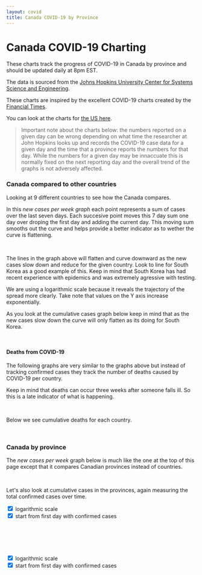 ```yaml
---
layout: covid
title: Canada COVID-19 by Province
---
```


# Canada COVID-19 Charting

These charts track the progress of COVID-19 in Canada by province and should be updated daily at 8pm EST.

The data is sourced from the [Johns Hopkins University Center for
Systems Science and
Engineering](https://github.com/CSSEGISandData/COVID-19).

These charts are inspired by the excellent COVID-19 charts created by the
[Financial Times](https://www.ft.com/coronavirus-latest). 

You can look at the charts for [the US here](/usa_covid).

> Important note about the charts below: the numbers reported on a
> given day can be wrong depending on what time the researcher at John
> Hopkins looks up and records the COVID-19 case data for a given day
> and the time that a province reports the numbers for that day. While
> the numbers for a given day may be innaccuate this is normally fixed
> on the next reporting day and the overall trend of the graphs is not
> adversely affected.

### Canada compared to other countries

Looking at 9 different countries to see how the Canada compares.

In this *new cases per week graph* each point represents a sum of
cases over the last seven days. Each succesive point moves this 7 day
sum one day over droping the first day and adding the current
day. This moving sum smooths out the curve and helps provide a better
indicator as to wether the curve is flattening.

<canvas id="country-confirmed-new-cases-week-window" width="770" height="577"></canvas>
<br/>

The lines in the graph above will flatten and curve downward as the
new cases slow down and reduce for the given country. Look to line for
South Korea as a good example of this. Keep in mind that South Korea
has had recent experience with epidemics and was extremely agressive
with testing.

We are using a logarithmic scale because it reveals the trajectory of
the spread more clearly.  Take note that values on the Y axis increase
exponentially.

As you look at the cumulative cases graph below keep in mind that as
the new cases slow down the curve will only flatten as its doing for
South Korea.

<canvas id="country-confirmed" width="770" height="577"></canvas>
<br/>

#### Deaths from COVID-19

The following graphs are very similar to the graphs above but instead
of tracking confirmed cases they track the number of deaths caused by
COVID-19 per country.

Keep in mind that deaths can occur three weeks after someone falls
ill. So this is a late indicator of what is happening.

<canvas id="country-deaths-week-window" width="770" height="577"></canvas>
<br/>

Below we see cumulative deaths for each country.

<canvas id="country-deaths" width="770" height="577"></canvas>
<br/>


### Canada by province

The *new cases per week* graph below is much like the one at the top of this page
except that it compares Canadian provinces instead of countries.

<canvas id="canada-confirmed-new-cases-week-window" width="770" height="577"></canvas>
<br/>

Let's also look at cumulative cases in the provinces, again measuring
the total confirmed cases over time.

<canvas id="canada-confirmed" width="770" height="577"></canvas>

<div class="row">
	<div class="col-md-5">
		<div class="checkbox">
			<label for="canada-confirmed_log-scale-button">
				<input type="checkbox" id="canada-confirmed_log-scale-button" name="canada-confirmed_log-scale-button" checked="true"> logarithmic scale
			</label>
		</div>
	</div>
	<div class="col-md-7">
		<div class="checkbox">
			<label for="canada-confirmed_zero-button">
				<input type="checkbox" id="canada-confirmed_zero-button" name="canada-confirmed_zero-button" checked="true"> start from first day with confirmed cases
			</label>
		</div>
	</div>
</div>
<!--
<input type="checkbox" id="canada-confirmed_log-scale-button" name="canada-confirmed-log_scale-button" checked="true">
<label for="canada-confirmed_log-scale-button">log scale</label><br>
<input type="checkbox" id="canada-confirmed_zero-button" name="canada-confirmed_zero-button" checked="true">
<label for="canada-confirmed_zero-button">from zero</label><br>
-->
<br/>


<canvas id="canada-deaths-week-window" width="770" height="577"></canvas>
<br/>

<canvas id="canada-deaths" width="770" height="577"></canvas>
<br/>

<canvas id="canada-confirmed-per-capita" width="770" height="577"></canvas>

<div class="row">
	<div class="col-md-5">
		<div class="checkbox">
			<label for="canada-confirmed-per-capita_log-scale-button">
				<input type="checkbox" id="canada-confirmed-per-capita_log-scale-button" name="canada-confirmed-per-capita_log-scale-button" checked="true"> logarithmic scale
			</label>
		</div>
	</div>
	<div class="col-md-7">
		<div class="checkbox">
			<label for="canada-confirmed-per-capita_zero-button">
				<input type="checkbox" id="canada-confirmed-per-capita_zero-button" name="canada-confirmed-per-capita_zero-button" checked="true"> start from first day with confirmed cases
			</label>
		</div>
	</div>
</div>
<!--
<img width="100%" src="/assets/images/covid_charts/CanadaConfirmedZeroStartLogScale.png"/>

<img width="100%" src="/assets/images/covid_charts/CanadaConfirmedZeroStart.png"/>

<img width="100%" src="/assets/images/covid_charts/CanadaConfirmed.png"/>

<img width="100%" src="/assets/images/covid_charts/CanadaConfirmedLogScale.png"/>

<img width="100%" src="/assets/images/covid_charts/CanadaPerCapita.png"/>

<img width="100%" src="/assets/images/covid_charts/CanadaPerCapitaZeroStart.png"/>
-->
<script src="/assets/covid-charts.js"></script>

<div style="height:100px"></div>



